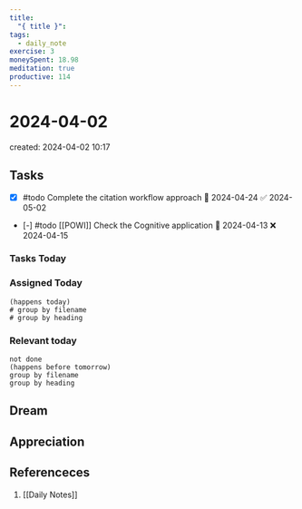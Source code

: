 ```yaml
---
title:
  "{ title }": 
tags:
  - daily_note
exercise: 3
moneySpent: 18.98
meditation: true
productive: 114
---
```

# 2024-04-02
created: 2024-04-02 10:17
## Tasks
- [x] #todo Complete the citation workflow approach 🛫 2024-04-24 ✅ 2024-05-02
- [-] #todo [[POWI]] Check the Cognitive application 🛫 2024-04-13 ❌ 2024-04-15

### Tasks Today

### Assigned Today
```tasks
(happens today)
# group by filename
# group by heading
```

### Relevant today
```tasks
not done
(happens before tomorrow)
group by filename
group by heading
```

## Dream

## Appreciation

## Referenceces
1.  [[Daily Notes]]